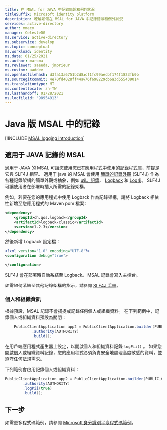 ```yaml
---
title: 在 MSAL for JAVA 中記錄錯誤和例外狀況
titleSuffix: Microsoft identity platform
description: 瞭解如何在 MSAL for JAVA 中記錄錯誤和例外狀況
services: active-directory
author: mmacy
manager: CelesteDG
ms.service: active-directory
ms.subservice: develop
ms.topic: conceptual
ms.workload: identity
ms.date: 01/25/2021
ms.author: marsma
ms.reviewer: saeeda, jmprieur
ms.custom: aaddev
ms.openlocfilehash: d3fa13a6751b2d8acf1fc99aecbf174f1823fb0b
ms.sourcegitcommit: 4e70fd4028ff44a676f698229cb6a3d555439014
ms.translationtype: MT
ms.contentlocale: zh-TW
ms.lasthandoff: 01/28/2021
ms.locfileid: "98954913"
---
```

# <a name="logging-in-msal-for-java"></a>Java 版 MSAL 中的記錄

[!INCLUDE [MSAL logging introduction](../../../includes/active-directory-develop-error-logging-introduction.md)]

## <a name="msal-for-java-logging"></a>適用于 JAVA 記錄的 MSAL

適用于 JAVA 的 MSAL 可讓您使用您已在應用程式中使用的記錄程式庫，前提是它與 SLF4J 相容。 適用于 java 的 MSAL 會使用 [簡單的記錄外觀](http://www.slf4j.org/) (SLF4J) 作為各種記錄架構的簡單外觀或抽象，例如 [util。記錄](https://docs.oracle.com/javase/7/docs/api/java/util/logging/package-summary.html)、 [Logback](http://logback.qos.ch/) 和 [Log4j](https://logging.apache.org/log4j/2.x/)。 SLF4J 可讓使用者在部署時插入所需的記錄架構。

例如，若要在您的應用程式中使用 Logback 作為記錄架構，請將 Logback 相依性新增至您應用程式的 Maven pom 檔案：

```xml
<dependency>
    <groupId>ch.qos.logback</groupId>
    <artifactId>logback-classic</artifactId>
    <version>1.2.3</version>
</dependency>
```

然後新增 Logback 設定檔：

```xml
<?xml version="1.0" encoding="UTF-8"?>
<configuration debug="true">

</configuration>
```

SLF4J 會在部署時自動系結至 Logback。 MSAL 記錄會寫入主控台。

如需如何系結至其他記錄架構的指示，請參閱 [SLF4J 手冊](http://www.slf4j.org/manual.html)。

### <a name="personal-and-organization-information"></a>個人和組織資訊

根據預設，MSAL 記錄不會捕捉或記錄任何個人或組織資料。 在下列範例中，記錄個人或組織資料預設為關閉：

```java
    PublicClientApplication app2 = PublicClientApplication.builder(PUBLIC_CLIENT_ID)
            .authority(AUTHORITY)
            .build();
```

在用戶端應用程式產生器上設定，以開啟個人和組織資料記錄 `logPii()` 。 如果您開啟個人或組織資料記錄，您的應用程式必須負責安全地處理高度敏感的資料，並遵守任何法規需求。

下列範例會啟用記錄個人或組織資料：

```java
PublicClientApplication app2 = PublicClientApplication.builder(PUBLIC_CLIENT_ID)
        .authority(AUTHORITY)
        .logPii(true)
        .build();
```

## <a name="next-steps"></a>下一步

如需更多程式碼範例，請參閱 [Microsoft 身分識別平臺程式碼範例](sample-v2-code.md)。